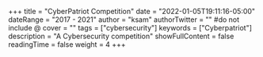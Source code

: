 +++
title = "CyberPatriot Competition"
date = "2022-01-05T19:11:16-05:00"
dateRange = "2017 - 2021"
author = "ksam"
authorTwitter = "" #do not include @
cover = ""
tags = ["cybersecurity"]
keywords = ["Cyberpatriot"]
description = "A Cybersecurity competition"
showFullContent = false
readingTime = false
weight = 4
+++
